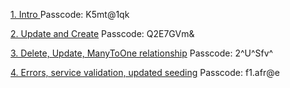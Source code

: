 [1. Intro ](https://opustalentsolutions.zoom.us/rec/share/Cam_j5nJbUY81runQUGuoGJjtQg1RZFnjSHY1KsMbk_9MgEAxoC97KW35kZlSF-6.yt4WibzeW3wNtgYA)
Passcode: K5mt@1qk

[2. Update and Create](https://opustalentsolutions.zoom.us/rec/share/yi9TKDtwU5QaFbt-40yYSfWoCwZbnBIcBbe-WSPGf0PRQ6Fy5ZqqeMczc12SqfkP.OIh32lf-R2CgikbR)
Passcode: Q2E7GVm&

[3. Delete, Update, ManyToOne relationship](https://opustalentsolutions.zoom.us/rec/share/cZ95MCR8f2BBVlRJb2H6xfXlpPQsUs67hugVDR6AkgA5Xq9zIWQSBHEdIE_6StbQ.Nf429M8gGWP_4imN)
Passcode: 2^U^Sfv^

[4. Errors, service validation, updated seeding](https://opustalentsolutions.zoom.us/rec/share/DvC3bl9AJU8zHHLXKqD5vxdNUgSDJfNjHkc6wPTqfnDz2s400zCRW2z-SWEWPc-f.I32Yld6lrhYmuw5R)
Passcode: f1.afr@e
